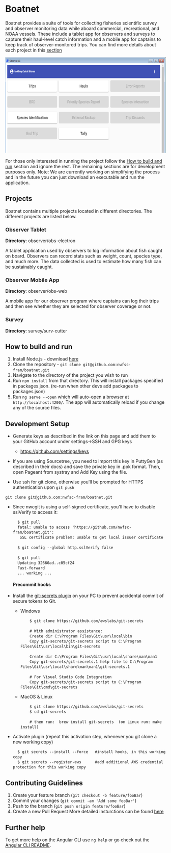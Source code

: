 # Boatnet 
Boatnet provides a suite of tools for collecting fisheries scientific survey and observer monitoring data while aboard commercial, recreational, and NOAA vessels. These include a tablet app for observers and surveys to capture their haul-level catch information and a mobile app for captains to keep track of observer-monitored trips. You can find more details about each project in this [section](https://github.com/nwfsc-fram/boatnet#projects)

<p align="center">
  <img src="./img/FRAM_screenshot.PNG" alt="FRAM Screenshot"
       width="654" height="300">
</p>

For those only interested in running the project follow the [How to build and run](https://github.com/nwfsc-fram/boatnet#how-to-build-and-run) section and ignore the rest. The remaining sections are for development purposes only. Note: We are currently working on simplifying the process and in the future you can just download an executable and run the application.

## Projects 
Boatnet contains multiple projects located in different directories. The different projects are listed below. 

### Observer Tablet
__Directory__: observer/obs-electron 

A tablet application used by observers to log information about fish caught on board. Observers can record stats such as weight, count, species type, and much more. The data collected is used to estimate how many fish can be sustainably caught. 

### Observer Mobile App
__Directory__: observer/obs-web

A mobile app for our observer program where captains can log their trips and then see whether they are selected for observer coverage or not. 

### Survey 
__Directory__: survey/surv-cutter

## How to build and run
1) Install Node.js - download [here](https://nodejs.org/en/)
2) Clone the repository - `git clone git@github.com:nwfsc-fram/boatnet.git`
3) Navigate to the directory of the project you wish to run
4) Run `npm install` from that directory. This will install packages specified in packages.json. (re-run when other devs add packages to packages.json)
5) Run `ng serve --open` which will auto-open a browser at `http://localhost:4200/`. The app will automatically reload if you change any of the source files.

## Development Setup
* Generate keys as described in the link on this page and add them to your GitHub account under settings->SSH and GPG keys
  * https://github.com/settings/keys

* If you are using Sourcetree, you need to import this key in PuttyGen (as described in their docs) and save the private key in .ppk format. Then, open Pageant from systray and Add Key using the file.
* Use ssh for git clone, otherwise you'll be prompted for HTTPS authentication upon `git push`
```
git clone git@github.com:nwfsc-fram/boatnet.git
```
* Since nwcgit is using a self-signed certificate, you'll have to disable sslVerify to access it:

        $ git pull
        fatal: unable to access 'https://github.com/nwfsc-fram/boatnet.git':
         SSL certificate problem: unable to get local issuer certificate
        
        $ git config --global http.sslVerify false
        
        $ git pull
        Updating 32660ad..c05cf24
        Fast-forward
        ... working ...

    #### Precommit hooks
* Install the [git-secrets plugin](https://github.com/awslabs/git-secrets) on your PC to prevent accidental commit of secure tokens to Git.
  * Windows

            $ git clone https://github.com/awslabs/git-secrets
            
            # With administrator assistance:
            Create dir C:\Program Files\Git\usr\local\bin
            Copy git-secrets/git-secrets script to C:\Program Files\Git\usr\local\bin\git-secrets
            
            Create dir C:\Program Files\Git\usr\local\share\man\man1
            Copy git-secrets/git-secrets.1 help file to C:\Program Files\Git\usr\local\share\man\man1\git-secrets.1

            # For Visual Studio Code Integration
            Copy git-secrets/git-secrets script to C:\Program Files\Git\cmd\git-secrets

  * MacOS & Linux

            $ git clone https://github.com/awslabs/git-secrets
            $ cd git-secrets
            
            # then run:  brew install git-secrets  (on Linux run: make install)

* Activate plugin (repeat this activation step, whenever you git clone a new working copy)

        $ git secrets --install --force   #install hooks, in this working copy
        $ git secrets --register-aws      #add additional AWS credential protection for this working copy

## Contributing Guidelines
1. Create your feature branch (`git checkout -b feature/fooBar`)
2. Commit your changes (`git commit -am 'Add some fooBar'`)
3. Push to the branch (`git push origin feature/fooBar`)
4. Create a new Pull Request
More detailed insturctions can be found [here](./CONTRIBUTING.md)

## Further help

To get more help on the Angular CLI use `ng help` or go check out the [Angular CLI README](https://github.com/angular/angular-cli/blob/master/README.md).
